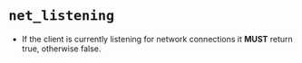 # `net_listening`

* If the client is currently listening for network connections it **MUST** return true, otherwise false.